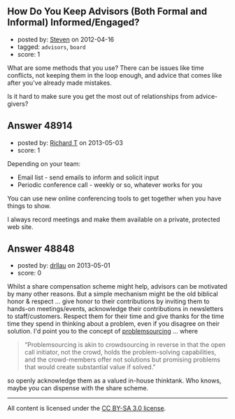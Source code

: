 ## How Do You Keep Advisors (Both Formal and Informal) Informed/Engaged?

- posted by: [Steven](https://stackexchange.com/users/-1/16625-steven) on 2012-04-16
- tagged: `advisors`, `board`
- score: 1

What are some methods that you use? There can be issues like time conflicts, not keeping them in the loop enough, and advice that comes like after you've already made mistakes.

Is it hard to make sure you get the most out of relationships from advice-givers?


## Answer 48914

- posted by: [Richard T](https://stackexchange.com/users/-1/26089-richard-t) on 2013-05-03
- score: 1

Depending on your team:

 - Email list - send emails to inform and solicit input
 - Periodic conference call - weekly or so, whatever works for you

You can use new online conferencing tools to get together when you have things to show.

I always record meetings and make them available on a private, protected web site.




## Answer 48848

- posted by: [drllau](https://stackexchange.com/users/-1/26055-drllau) on 2013-05-01
- score: 0

<p>Whilst a share compensation scheme might help, advisors can be motivated by many other reasons. But a simple mechanism might be the old biblical honor &amp; respect ... give honor to their contributions by inviting them to hands-on meetings/events, acknowledge their contributions in newsletters to staff/customers. Respect them for their time and give thanks for the time time they spend in thinking about a problem, even if you disagree on their solution. I'd point you to the concept of <a href="http://timreview.ca/article/665" rel="nofollow">problemsourcing</a> ... where </p>

<blockquote>
  <p>“Problemsourcing is akin to crowdsourcing in reverse in that the open
  call initiator, not the crowd, holds the problem-solving capabilities,
  and the crowd-members offer not solutions but promising problems that
  would create substantial value if solved.”</p>
</blockquote>

<p>so openly acknowledge them as a valued in-house thinktank. Who knows, maybe you can dispense with the share scheme.</p>




---

All content is licensed under the [CC BY-SA 3.0 license](https://creativecommons.org/licenses/by-sa/3.0/).

